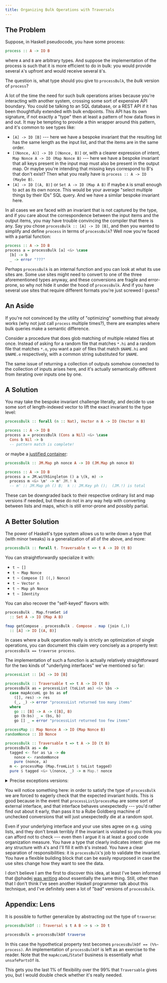 ```yaml
---
title: Organizing Bulk Operations with Traversals
---
```


## The Problem

Suppose, in Haskell pseudocode, you have some process:
```hs
process :: A -> IO B
```
where `A` and `B` are arbitrary types. And suppose the implementation of the process is such that it is more efficient to do in bulk: you would provide several `A`'s upfront and would receive several `B`'s.

The question is, what type should you give to `processBulk`, the *bulk* version of `process`?

A lot of the time the need for such bulk operations arises because you're interacting with another system, crossing some sort of expensive API boundary. You could be talking to an SQL database, or a REST API if it has been thoughtfully extended with bulk endpoints. This API has its own signature, if not exactly a "type" then at least a pattern of how data flows in and out. It may be tempting to provide a thin wrapper around this pattern, and it's common to see types like:

- `[A] -> IO [B]` --- here we have a bespoke invariant that the resulting list has the same length as the input list, and that the items are in the same order.
- `[(Nonce, A)] -> IO [(Nonce, B)]` or, with a clearer expression of intent, `Map Nonce A -> IO (Map Nonce B)` --- here we have a bespoke invariant that all keys present in the input map must also be present in the output map. Or maybe you're intending that missing keys correspond to B's that don't exist? Then what you really have is `process :: A -> IO (Maybe B)`.
- `[A] -> IO [(A, B)]` or `Set A -> IO (Map A B)` if maybe `A` is small enough to act as its own nonce. This would be your average "select multiple things by their IDs" SQL query. And we have a similar bespoke invariant here.

In all cases we are faced with an invariant that is not captured by the type, and if you care about the correspondence between the input items and the output items, you may have trouble convincing the compiler that there is any. Say you chose `processBulk :: [A] -> IO [B]`, and then you wanted to simplify and define `process` in terms of `processBulk`? Well now you're faced with a partial function:
```hs
process :: A -> IO B
process a = processBulk [a] <&> \case
  [b] -> b
  _ -> error "???"
```

Perhaps `processBulk` is an internal function and you can look at what its use sites are. Some use sites might need to convert to one of the three aforementioned types anyway, and these conversions are fragile and error-prone, so why not hide it under the hood of `processBulk`. And if you have several use sites that require different formats you're just screwed I guess?

## An Aside

If you're not convinced by the utility of "optimizing" something that already works (why not just call `process` multiple times?), there are examples where bulk queries make a semantic difference.

Consider a procedure that does glob matching of multiple related files at once. Instead of asking for a random file that matches `*.hi` and a random file that matches `*.o`, you want a pair of files that match `$NAME.hi` and `$NAME.o` respectively, with a common string substituted for `$NAME`.

The same issue of returning a collection of outputs somehow connected to the collection of inputs arises here, and it's actually semantically different from iterating over inputs one by one.

## A Solution

You may take the bespoke invariant challenge literally, and decide to use some sort of length-indexed vector to lift the exact invariant to the type level:
```hs
processBulk :: forall (n :: Nat), Vector n A -> IO (Vector n B)

process :: A -> IO B
process a = processBulk (Cons a Nil) <&> \case
  Cons b Nil -> b
  -- pattern match is complete!
```
or maybe a [justified container](https://hackage.haskell.org/package/justified-containers):
```hs
processBulk :: JM.Map ph nonce A -> IO (JM.Map ph nonce B)

process :: A -> IO B
process a = JM.withSingleton () a \(k, m) ->
  process m <&> \m' -> m' JM.! k
  -- m' :: JM.Map ph () B;  k :: JM.Key ph ();  (JM.!) is total
```

These can be downgraded back to their respective ordinary list and map versions if needed, but these do not in any way help with converting between lists and maps, which is still error-prone and possibly partial.

## A Better Solution

The power of Haskell's type system allows us to write down a type that (with minor tweaks) is a generalization of all of the above, and more:
```hs
processBulk :: forall t. Traversable t => t A -> IO (t B)
```
You can straightforwardly specialize it with:
- `t ~ []`
- `t ~ Map Nonce`
- `t ~ Compose [] ((,) Nonce)`
- `t ~ Vector n`
- `t ~ Map ph Nonce`
- `t ~ Identity`

You can also recover the "self-keyed" flavors with:
```hs
processBulk . Map.fromSet id
  :: Set A -> IO (Map A B)

fmap getCompose . processBulk . Compose . map (join (,))
  :: [A] -> IO [(A, B)]
```

In cases where a bulk operation really is strictly an optimization of single operations, you can document this claim very concisely as a property test: `processBulk == traverse process`.

The implementation of such a function is actually relatively straightforward for the two kinds of "underlying interfaces" we've mentioned so far:
```hs
processList :: [A] -> IO [B]

processBulk :: Traversable t => t A -> IO (t B)
processBulk as = processList (toList as) <&> \bs ->
  case mapAccumL go bs as of
    ([], res) -> res
    (_, _) -> error "processList returned too many items"
  where
    go :: [B] -> A -> ([B], B)
    go (b:bs) _ = (bs, b)
    go [] _ = error "processList returned too few items"
```

```hs
processMap :: Map Nonce A -> IO (Map Nonce B)
randomNonce :: IO Nonce

processBulk :: Traversable t => t A -> IO (t B)
processBulk as = do
  tagged <- for as \a -> do
    nonce <- randomNonce
    pure (nonce, a)
  m <- processMap (Map.fromList $ toList tagged)
  pure $ tagged <&> \(nonce, _) -> m Map.! nonce
```

<details><summary>Precise exceptions versions:</summary>
{% highlight hs %}
processBulk :: Traversable t => t A -> IO (t B)
processBulk as = processList (toList as) >>= \bs ->
  runStateT (traverse (StateT . go) as) bs >>= \case
    (res, []) -> pure res
    (_, _) -> fail "processList returned too many items"
  where
    go :: A -> [B] -> IO (B, [B])
    go _ (b:bs) = pure (b, bs)
    go _ [] = fail "processList returned too few items"
{% endhighlight %}
{% highlight hs %}
processBulk :: Traversable t => t A -> IO (t B)
processBulk as = do
  tagged <- for as \a -> do
    nonce <- randomNonce
    pure (nonce, a)
  m <- processMap (Map.fromList $ toList tagged)
  for tagged \(nonce, _) -> case Map.lookup nonce m of
    Just b -> pure b
    Nothing -> fail "processMap didn't return a key we've given it"
{% endhighlight %}
</details>

You will notice something here: in order to satisfy the type of `processBulk` we are forced to eagerly check that the expected invariant holds. This is good because in the event that `processList`/`processMap` are some sort of external interface, and that interface behaves unexpectedly --- you'd rather find out about it early, than pass it to a Rube Goldberg machine of unchecked conversions that will just unexpectedly die at a random spot.

Even if your underlying interface and your use sites agree on e.g. using lists, and they don't break terribly if the invariant is violated so you think you can afford not to check --- even then I argue it is at least a good code organization measure. You have a type that clearly indicates intent: give me any structure with `A`'s and I'll fill it with `B`'s instead. You have a clear separation of responsibilities: it is `processBulk`'s job to validate the invariant. You have a flexible building block that can be easily repurposed in case the use sites change how they want to see the data.

I don't believe I am the first to discover this idea, at least I've been informed that @phadej [was writing](https://oleg.fi/gists/posts/2023-10-12-use-traversals-for-batch-operations.html) about essentially the same thing. Still, other than that I don't think I've seen another Haskell programmer talk about this technique, and I've definitely seen a lot of "bad" versions of `processBulk`.

## Appendix: Lens

It is possible to further generalize by abstracting out the type of `traverse`:
```hs
processBulkOf :: Traversal s t A B -> s -> IO t

processBulk = processBulkOf traverse
```

In this case the hypothetical property test becomes `processBulkOf == (%%~ process)`. An implementation of `processBulkOf` is left as an exercise to the reader. Note that the `mapAccumL`/`StateT` business is essentially what `unsafePartsOf` is.

This gets you the last 1% of flexibility over the 99% that `Traversable` gives you, but I would double check whether it's really needed.
